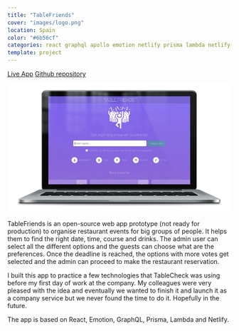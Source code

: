 ```yaml
---
title: "TableFriends"
cover: "images/logo.png"
location: Spain
color: "#6b56cf"
categories: react graphql apollo emotion netlify prisma lambda netlify-functions open-source web inverted
template: project
---
```


<p class="align-center">
<a class="btn" href="https://tablefriends.netlify.app/" target="_blank">Live App</a>
<a class="btn" href="https://github.com/gazpachu/tablefriends" target="_blank">Github repository</a>
</p>

![](./images/1.jpg)

TableFriends is an open-source web app prototype (not ready for production) to organise restaurant events for big groups of people. It helps them to find the right date, time, course and drinks. The admin user can select all the different options and the guests can choose what are the preferences. Once the deadline is reached, the options with more votes get selected and the admin can proceed to make the restaurant reservation.

I built this app to practice a few technologies that TableCheck was using before my first day of work at the company. My colleagues were very pleased with the idea and eventually we wanted to finish it and launch it as a company service but we never found the time to do it. Hopefully in the future.

The app is based on React, Emotion, GraphQL, Prisma, Lambda and Netlify.
